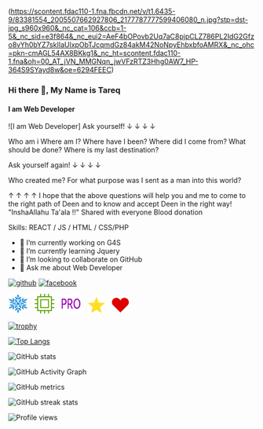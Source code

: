 (https://scontent.fdac110-1.fna.fbcdn.net/v/t1.6435-9/83381554_2005507662927806_2177787777599406080_n.jpg?stp=dst-jpg_s960x960&_nc_cat=106&ccb=1-5&_nc_sid=e3f864&_nc_eui2=AeF4bOPovb2Uq7aC8pjpCLZ786PL2IdG2Gfzo8vYh0bYZ7skIIaUlxpObTJcqmdGz84akM42NoNpyEhbxbfoAMRX&_nc_ohc=pkn-cmAGL54AX8BKkg1&_nc_ht=scontent.fdac110-1.fna&oh=00_AT_jVN_MMGNqn_jwVFzRTZ3Hhg0AW7_HP-364S9SYayd8w&oe=6294FEEC)


### Hi there 👋, My Name is Tareq
#### I am Web Developer
![I am Web Developer]
Ask yourself!
↓ ↓ ↓ ↓

Who am i
Where am I?
Where have I been?
Where did I come from?
What should be done?
Where is my last destination?

Ask yourself again!
↓ ↓ ↓ ↓


Who created me?
For what purpose was I sent as a man into this world?

↑ ↑ ↑ ↑
I hope that the above questions will help you and me to come to the right path of Deen and to know and accept Deen in the right way!
"InshaAllahu Ta'ala !!"
Shared with everyone
Blood donation

Skills: REACT / JS / HTML / CSS/PHP

- 🔭 I’m currently working on G4S 
- 🌱 I’m currently learning Jquery 
- 👯 I’m looking to collaborate on GitHub 
- 💬 Ask me about Web Developer 


[<img src='https://cdn.jsdelivr.net/npm/simple-icons@3.0.1/icons/github.svg' alt='github' height='40'>](https://github.com/bangladeshitareq)  [<img src='https://cdn.jsdelivr.net/npm/simple-icons@3.0.1/icons/facebook.svg' alt='facebook' height='40'>](https://www.facebook.com/tareq.rahman.73932)  

<a href='https://archiveprogram.github.com/'><img src='https://raw.githubusercontent.com/acervenky/animated-github-badges/master/assets/acbadge.gif' width='40' height='40'></a> <a href='https://docs.github.com/en/developers'><img src='https://raw.githubusercontent.com/acervenky/animated-github-badges/master/assets/devbadge.gif' width='40' height='40'></a> <a href='https://github.com/pricing'><img src='https://raw.githubusercontent.com/acervenky/animated-github-badges/master/assets/pro.gif' width='40' height='40'></a> <a href='https://stars.github.com/'><img src='https://raw.githubusercontent.com/acervenky/animated-github-badges/master/assets/starbadge.gif' width='35' height='35'></a> <a href='https://docs.github.com/en/github/supporting-the-open-source-community-with-github-sponsors'><img src='https://raw.githubusercontent.com/acervenky/animated-github-badges/master/assets/sponsorbadge.gif' width='35' height='35'></a> 

[![trophy](https://github-profile-trophy.vercel.app/?username=bangladeshitareq)](https://github.com/ryo-ma/github-profile-trophy)

[![Top Langs](https://github-readme-stats.vercel.app/api/top-langs/?username=bangladeshitareq)](https://github.com/anuraghazra/github-readme-stats)

![GitHub stats](https://github-readme-stats.vercel.app/api?username=bangladeshitareq&show_icons=true&count_private=true)  

![GitHub Activity Graph](https://activity-graph.herokuapp.com/graph?username=bangladeshitareq)  

![GitHub metrics](https://metrics.lecoq.io/bangladeshitareq)  

![GitHub streak stats](https://github-readme-streak-stats.herokuapp.com/?user=bangladeshitareq)  

![Profile views](https://gpvc.arturio.dev/bangladeshitareq)  
